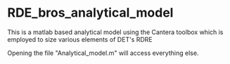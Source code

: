 # RDE_bros_analytical_model
This is a matlab based analytical model using the Cantera toolbox which is employed to size various elements of DET's RDRE


Opening the file "Analytical_model.m" will access everything else.